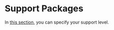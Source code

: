 # Support Packages

In [this section](https://panel.virakcloud.com/user/ticket/plans), you can specify your support level.

<DarkModeImage
  dark-src="/images/guides/en/dark/tickets/support-plan.png"
  light-src="/images/guides/en/light/tickets/support-plan.png"
  alt="Registration image"
/>
